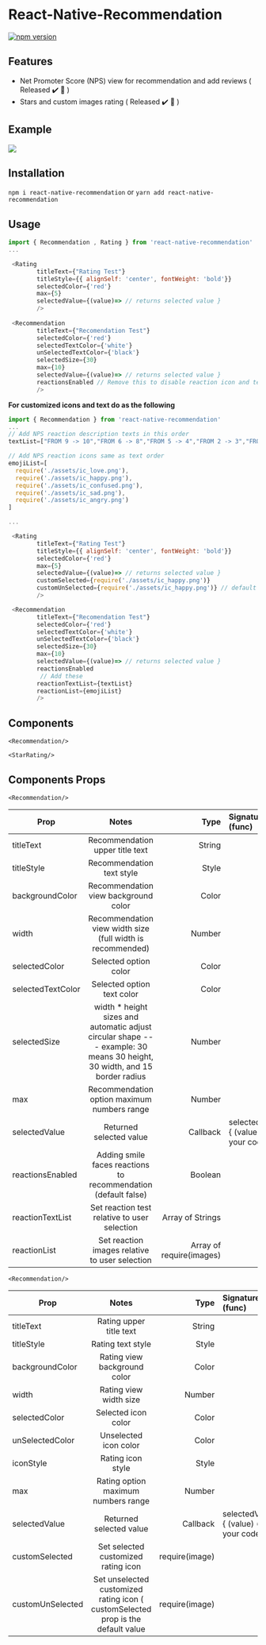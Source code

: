 # React-Native-Recommendation

[![npm version](https://badge.fury.io/js/react-native-recommendation.svg)](https://badge.fury.io/js/react-native-recommendation)

Features
--------

- Net Promoter Score (NPS) view for recommendation and add reviews ( Released :heavy_check_mark: :rocket: )
- Stars and custom images rating ( Released :heavy_check_mark: :rocket: )

Example
--
![](https://media.giphy.com/media/hR0H9YRIb2qVUSXj36/giphy.gif)

Installation
-
`npm i react-native-recommendation`
or
`yarn add react-native-recommendation`

Usage
-
```javascript
import { Recommendation , Rating } from 'react-native-recommendation'
...

 <Rating 
        titleText={"Rating Test"}
        titleStyle={{ alignSelf: 'center', fontWeight: 'bold'}}
        selectedColor={'red'}
        max={5}
        selectedValue={(value)=> // returns selected value } 
        />
        
 <Recommendation 
        titleText={"Recomendation Test"}
        selectedColor={'red'}
        selectedTextColor={'white'}
        unSelectedTextColor={'black'}
        selectedSize={30}
        max={10}
        selectedValue={(value)=> // returns selected value }
        reactionsEnabled // Remove this to disable reaction icon and text
        />
```

**For customized icons and text do as the following**

```javascript
import { Recommendation } from 'react-native-recommendation'
...
// Add NPS reaction description texts in this order
textList=["FROM 9 -> 10","FROM 6 -> 8","FROM 5 -> 4","FROM 2 -> 3","FROM 0 -> 1"]

// Add NPS reaction icons same as text order
emojiList=[
  require('./assets/ic_love.png'),
  require('./assets/ic_happy.png'),
  require('./assets/ic_confused.png'),
  require('./assets/ic_sad.png'),
  require('./assets/ic_angry.png')
]

...

 <Rating 
        titleText={"Rating Test"}
        titleStyle={{ alignSelf: 'center', fontWeight: 'bold'}}
        selectedColor={'red'}
        max={5}
        selectedValue={(value)=> // returns selected value } 
        customSelected={require('./assets/ic_happy.png')}
        customUnSelected={require('./assets/ic_happy.png')} // default value as customSelected prop
        />

 <Recommendation 
        titleText={"Recomendation Test"}
        selectedColor={'red'}
        selectedTextColor={'white'}
        unSelectedTextColor={'black'}
        selectedSize={30}
        max={10}
        selectedValue={(value)=> // returns selected value }
        reactionsEnabled
         // Add these
        reactionTextList={textList}
        reactionList={emojiList}
        />
```

Components
--
`<Recommendation/>`

`<StarRating/>`



Components Props 
-
`<Recommendation/>` 

| Prop        | Notes           | Type  | Signature (func) |
| ------------- |:-------------:| -----:|:-|
| titleText      | Recommendation upper title text| String||
| titleStyle      | Recommendation text style |   Style ||
| backgroundColor  | Recommendation view background color      |    Color ||
| width | Recommendation view width size (full width is recommended)      |    Number ||
| selectedColor | Selected option color      |    Color ||
| selectedTextColor | Selected option text color      |    Color ||
| selectedSize | width * height sizes and automatic adjust circular shape --- example: 30 means 30 height, 30 width, and 15 border radius     |    Number ||
| max | Recommendation option maximum numbers range      |    Number ||
| selectedValue | Returned selected value      |    Callback |selectedValue={ (value) => // your code }| 
| reactionsEnabled | Adding smile faces reactions to recommendation  (default false)   |    Boolean || 
| reactionTextList | Set reaction test relative to user selection       |    Array of Strings || 
| reactionList | Set reaction images relative to user selection      |    Array of require(images) || 

`<Recommendation/>` 

| Prop        | Notes           | Type  | Signature (func) |
| ------------- |:-------------:| -----:|:-|
| titleText      | Rating upper title text| String||
| titleStyle      | Rating text style |   Style ||
| backgroundColor  | Rating view background color      |    Color ||
| width | Rating view width size     |    Number ||
| selectedColor | Selected icon color      |    Color ||
| unSelectedColor | Unselected icon color      |    Color ||
| iconStyle | Rating icon style   |    Style ||
| max | Rating option maximum numbers range      |    Number ||
| selectedValue | Returned selected value      |    Callback |selectedValue={ (value) => // your code }| 
| customSelected | Set selected customized rating icon      |    require(image)  || 
| customUnSelected | Set unselected customized rating icon ( customSelected prop is the default value     |   require(image) || 





